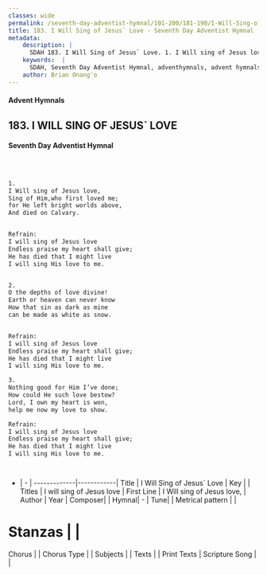 ```yaml
---
classes: wide
permalink: /seventh-day-adventist-hymnal/101-200/181-190/I-Will-Sing-of-Jesus`-Love/
title: 183. I Will Sing of Jesus` Love - Seventh Day Adventist Hymnal
metadata:
    description: |
      SDAH 183. I Will Sing of Jesus` Love. 1. I Will sing of Jesus love, Sing of Him,who first loved me; for He left bright worlds above, And died on Calvary. 
    keywords:  |
      SDAH, Seventh Day Adventist Hymnal, adventhymnals, advent hymnals, I Will Sing of Jesus` Love, I Will sing of Jesus love, ,I will sing of Jesus love
    author: Brian Onang'o
---
```


#### Advent Hymnals
## 183. I WILL SING OF JESUS` LOVE
#### Seventh Day Adventist Hymnal

```txt



1.
I Will sing of Jesus love,
Sing of Him,who first loved me;
for He left bright worlds above,
And died on Calvary.


Refrain:
I will sing of Jesus love
Endless praise my heart shall give;
He has died that I might live
I will sing His love to me.


2.
O the depths of love divine!
Earth or heaven can never know
How that sin as dark as mine
can be made as white as snow.


Refrain:
I will sing of Jesus love
Endless praise my heart shall give;
He has died that I might live
I will sing His love to me.

3.
Nothing good for Him I’ve done;
How could He such love bestow?
Lord, I own my heart is won,
help me now my love to show.

Refrain:
I will sing of Jesus love
Endless praise my heart shall give;
He has died that I might live
I will sing His love to me.




```

- |   -  |
-------------|------------|
Title | I Will Sing of Jesus` Love |
Key |  |
Titles | I will sing of Jesus love |
First Line | I Will sing of Jesus love, |
Author | 
Year | 
Composer|  |
Hymnal|  - |
Tune|  |
Metrical pattern | |
# Stanzas |  |
Chorus |  |
Chorus Type |  |
Subjects |  |
Texts |  |
Print Texts | 
Scripture Song |  |
  
